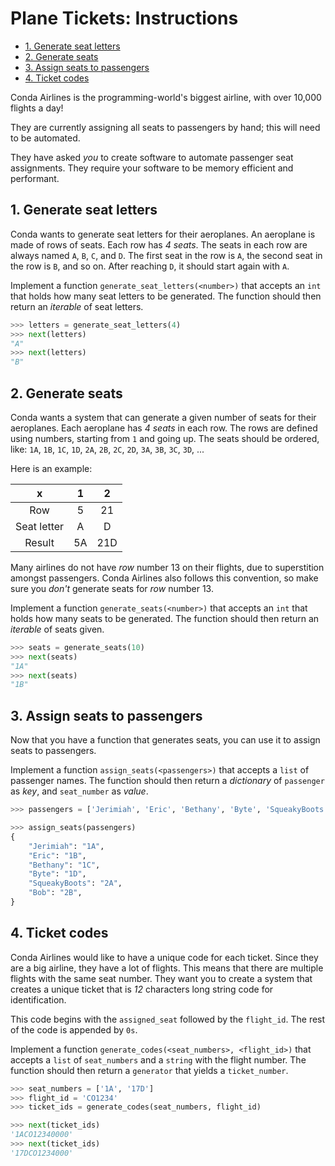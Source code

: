 # Plane Tickets: Instructions

- [1. Generate seat letters](#1-generate-seat-letters)
- [2. Generate seats](#2-generate-seats)
- [3. Assign seats to passengers](#3-assign-seats-to-passengers)
- [4. Ticket codes](#4-ticket-codes)

Conda Airlines is the programming-world's biggest airline, with over 10,000
flights a day!

They are currently assigning all seats to passengers by hand; this will need to
be automated.

They have asked _you_ to create software to automate passenger seat assignments.
They require your software to be memory efficient and performant.

## 1. Generate seat letters

Conda wants to generate seat letters for their aeroplanes. An aeroplane is made
of rows of seats. Each row has _4 seats_. The seats in each row are always named
`A`, `B`, `C`, and `D`. The first seat in the row is `A`, the second seat in the
row is `B`, and so on. After reaching `D`, it should start again with `A`.

Implement a function `generate_seat_letters(<number>)` that accepts an `int`
that holds how many seat letters to be generated. The function should then
return an _iterable_ of seat letters.

```python
>>> letters = generate_seat_letters(4)
>>> next(letters)
"A"
>>> next(letters)
"B"
```

## 2. Generate seats

Conda wants a system that can generate a given number of seats for their
aeroplanes. Each aeroplane has _4 seats_ in each row. The rows are defined using
numbers, starting from `1` and going up. The seats should be ordered, like:
`1A`, `1B`, `1C`, `1D`, `2A`, `2B`, `2C`, `2D`, `3A`, `3B`, `3C`, `3D`, ...

Here is an example:

|      x      |  1  |  2  |
| :---------: | :-: | :-: |
|     Row     |  5  | 21  |
| Seat letter |  A  |  D  |
|   Result    | 5A  | 21D |

Many airlines do not have _row_ number 13 on their flights, due to superstition
amongst passengers. Conda Airlines also follows this convention, so make sure
you _don't_ generate seats for _row_ number 13.

Implement a function `generate_seats(<number>)` that accepts an `int` that holds
how many seats to be generated. The function should then return an _iterable_ of
seats given.

```python
>>> seats = generate_seats(10)
>>> next(seats)
"1A"
>>> next(seats)
"1B"
```

## 3. Assign seats to passengers

Now that you have a function that generates seats, you can use it to assign
seats to passengers.

Implement a function `assign_seats(<passengers>)` that accepts a `list` of
passenger names. The function should then return a _dictionary_ of `passenger`
as _key_, and `seat_number` as _value_.

```python
>>> passengers = ['Jerimiah', 'Eric', 'Bethany', 'Byte', 'SqueakyBoots', 'Bob']

>>> assign_seats(passengers)
{
    "Jerimiah": "1A",
    "Eric": "1B",
    "Bethany": "1C",
    "Byte": "1D",
    "SqueakyBoots": "2A",
    "Bob": "2B",
}
```

## 4. Ticket codes

Conda Airlines would like to have a unique code for each ticket. Since they are
a big airline, they have a lot of flights. This means that there are multiple
flights with the same seat number. They want you to create a system that creates
a unique ticket that is _12_ characters long string code for identification.

This code begins with the `assigned_seat` followed by the `flight_id`. The rest
of the code is appended by `0s`.

Implement a function `generate_codes(<seat_numbers>, <flight_id>)` that accepts
a `list` of `seat_numbers` and a `string` with the flight number. The function
should then return a `generator` that yields a `ticket_number`.

```python
>>> seat_numbers = ['1A', '17D']
>>> flight_id = 'CO1234'
>>> ticket_ids = generate_codes(seat_numbers, flight_id)

>>> next(ticket_ids)
'1ACO12340000'
>>> next(ticket_ids)
'17DCO1234000'
```
